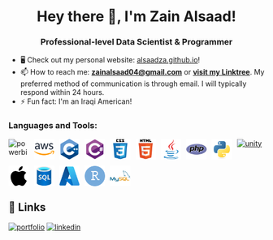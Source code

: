 <h1 align="center">Hey there 👋, I'm Zain Alsaad!</h1>
<h3 align="center">Professional-level Data Scientist & Programmer</h3>

- 🖥 Check out my personal website: [alsaadza.github.io](https://alsaadza.github.io)!
- 📫 How to reach me: **zainalsaad04@gmail.com** or **[visit my Linktree](https://linktr.ee/alsaadza)**. My preferred method of communication is through email. I will typically respond within 24 hours.
- ⚡ Fun fact: I'm an Iraqi American!

<h3 align="left">Languages and Tools:</h3>
<p align="left" style="display: flex; flex-wrap: wrap; gap: 10px;">
  <img src="https://upload.wikimedia.org/wikipedia/commons/c/cf/New_Power_BI_Logo.svg" alt="powerbi" width="40" height="40"/>
  <a href="https://aws.amazon.com" target="_blank" rel="noreferrer">
    <img src="https://raw.githubusercontent.com/devicons/devicon/master/icons/amazonwebservices/amazonwebservices-original-wordmark.svg" alt="aws" width="40" height="40"/>
  </a>
  <a href="https://www.w3schools.com/cpp/" target="_blank" rel="noreferrer">
    <img src="https://raw.githubusercontent.com/devicons/devicon/master/icons/cplusplus/cplusplus-original.svg" alt="cplusplus" width="40" height="40"/>
  </a>
  <a href="https://www.w3schools.com/cs/" target="_blank" rel="noreferrer">
    <img src="https://raw.githubusercontent.com/devicons/devicon/master/icons/csharp/csharp-original.svg" alt="csharp" width="40" height="40"/>
  </a>
  <a href="https://www.w3schools.com/css/" target="_blank" rel="noreferrer">
    <img src="https://raw.githubusercontent.com/devicons/devicon/master/icons/css3/css3-original-wordmark.svg" alt="css3" width="40" height="40"/>
  </a>
  <a href="https://www.w3.org/html/" target="_blank" rel="noreferrer">
    <img src="https://raw.githubusercontent.com/devicons/devicon/master/icons/html5/html5-original-wordmark.svg" alt="html5" width="40" height="40"/>
  </a>
  <a href="https://www.java.com" target="_blank" rel="noreferrer">
    <img src="https://raw.githubusercontent.com/devicons/devicon/master/icons/java/java-original.svg" alt="java" width="40" height="40"/>
  </a>
  <a href="https://www.php.net" target="_blank" rel="noreferrer">
    <img src="https://raw.githubusercontent.com/devicons/devicon/master/icons/php/php-original.svg" alt="php" width="40" height="40"/>
  </a>
  <a href="https://www.python.org" target="_blank" rel="noreferrer">
    <img src="https://raw.githubusercontent.com/devicons/devicon/master/icons/python/python-original.svg" alt="python" width="40" height="40"/>
  </a>
  <a href="https://unity.com/" target="_blank" rel="noreferrer">
    <img src="https://www.vectorlogo.zone/logos/unity3d/unity3d-icon.svg" alt="unity" width="40" height="40"/>
  </a>
  <img src="https://raw.githubusercontent.com/devicons/devicon/master/icons/apple/apple-original.svg" alt="apple" width="40" height="40"/>
  <img src="https://raw.githubusercontent.com/devicons/devicon/master/icons/azuresqldatabase/azuresqldatabase-original.svg" alt="azure" width="40" height="40"/>
  <img src="https://raw.githubusercontent.com/devicons/devicon/master/icons/azure/azure-original.svg" alt="azure2" width="40" height="40"/>
  <img src="https://raw.githubusercontent.com/devicons/devicon/master/icons/rstudio/rstudio-original.svg" alt="rstudio" width="40" height="40"/>
  <img src="https://raw.githubusercontent.com/devicons/devicon/master/icons/mysql/mysql-original-wordmark.svg" alt="mysql" width="40" height="40"/>
</p>

## 🔗 Links
[![portfolio](https://img.shields.io/badge/my_portfolio-000?style=for-the-badge&logo=ko-fi&logoColor=white)](https://alsaadza.github.io/)
[![linkedin](https://img.shields.io/badge/linkedin-0A66C2?style=for-the-badge&logo=linkedin&logoColor=white)](https://www.linkedin.com/in/zain-alsaad/)
